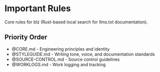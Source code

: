# Important Rules

Core rules for blz (Rust-based local search for llms.txt documentation).

## Priority Order

- @CORE.md - Engineering principles and identity
- @STYLEGUIDE.md - Writing tone, voice, and documentation standards
- @SOURCE-CONTROL.md - Source control guidelines
- @WORKLOGS.md - Work logging and tracking
